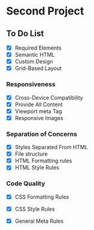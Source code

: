 # Second Project
##    To Do List
- [x] Required Elements
- [x] Semantic HTML
- [x] Custom Design
- [x] Grid-Based Layout
###  Responsiveness
- [x] Cross-Device Compatibility
- [x] Provide All Content
- [x] Viewport meta Tag
- [x] Responsive Images
###  Separation of Concerns
- [x] Styles Separated From HTML
- [x] File structure
- [x] HTML Formatting rules
- [x] HTML Style Rules
###  Code Quality
- [x] CSS Formatting Rules
- [x] CSS Style Rules
- [x] General Meta Rules


